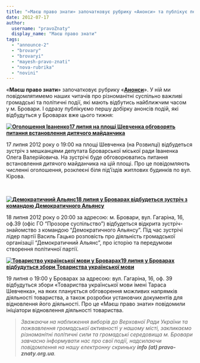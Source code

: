 ```yaml
---
title: "«Маєш право знати» започатковує рубрику «Анонси» та публікує перші повідомлення"
date: 2012-07-17
author: 
  username: "pravoZnaty"
  display_name: "Маєш право знати"
tags: 
  - "announce-2"
  - "brovary"
  - "brovaryi"
  - "mayesh-pravo-znati"
  - "nova-rubrika"
  - "novini"
---
```


«**Маєш право знати**» започатковує рубрику «**[Анонси](https://mpz.brovary.org/action/announce/)**». У ній ми повідомлятимемо наших читачів про різноманітні суспільно важливі громадські та політичні події, які мають відбутись найближчим часом у м. Бровари. І одразу публікуємо першу добірку анонсів подій, які відбудуться у Броварах вже цього тижня:

**[![](https://mpz.brovary.org/wp-content/uploads/2012/07/Ogoloshennya-Ivanenko.jpg "Оголошення Іваненко")](https://mpz.brovary.org/wp-content/uploads/2012/07/Ogoloshennya-Ivanenko.jpg)[17 липня на площі Шевченка обговорять питання встановлення дитячого майданчика](https://mpz.brovary.org/17-lipnya-na-ploshhi-shevchenka-obgovoryat-pitannya-vstanovlennya-dityachogo-maydanchika/)** 

17 липня 2012 року о 19:00 на площі Шевченка (на Розвилці) відбудеться зустріч з мешканцями депутата Броварської міської ради Іваненка Олега Валерійовича. На зустрічі буде обговорюватись питання встановлення дитячого майданчика на цій площі. Про це повідомляють численні оголошення, розклеєні біля під’їздів житлових будинків по вул. Кірова.

 

**[![](https://mpz.brovary.org/wp-content/uploads/2012/07/694fd7543d4058fa925889d14a5dc28a.jpg "Демократичний Альянс")](https://mpz.brovary.org/wp-content/uploads/2012/07/694fd7543d4058fa925889d14a5dc28a.jpg)[18 липня у Броварах відбудеться зустріч з командою Демократичного Альянсу](https://mpz.brovary.org/u-brovarah-vidbudetsya-zustrich-z-komandoyu-demokratichnogo-alyansu/)**

18 липня 2012 року о 20:00 за адресою: м. Бровари, вул. Гагаріна, 16, оф.39 (офіс ГО “Прозоре суспільство”) відбудеться відкрита зустріч-знайомство з командою “Демократичного Альянсу”. Під час зустрічі лідер партії Василь Гацько розповість про діяльність громадської організації “Демократичний Альянс”, про історію та передумови створення політичної партії.

**[![](https://mpz.brovary.org/wp-content/uploads/2012/06/Tovaristvo-ukrayinskoyi-movi_71.jpg "Товариство української мови у Броварах")](https://mpz.brovary.org/wp-content/uploads/2012/06/Tovaristvo-ukrayinskoyi-movi_71.jpg)[19 липня у Броварах відбудуться збори Товариства української мови](https://mpz.brovary.org/19-lipnya-u-brovarah-vidbudutsya-zbori-tovaristva-ukrayinskoyi-movi/)**

19 липня о 19:00 у Броварах за адресою: вул. Гагаріна, 16, оф. 39 відбудуться збори «Товариства української мови імені Тараса Шевченка», на яких планується обговорення можливих напрямків діяльності товариства, а також розробки установчих документів для відновлення його діяльності. Про це «Маєш право знати» повідомили ініціатори відновлення діяльності товариства.

> _Зважаючи на наближення виборів до Верховної Ради України та пожвавлення громадської активності у нашому місті, закликаємо різноманітні політичні сили та громадські середовища м. Бровари завчасно інформувати нас про свої події, надсилаючи повідомлення на нашу електронну скриньку **info (аt) pravo-znaty.org.ua**._
